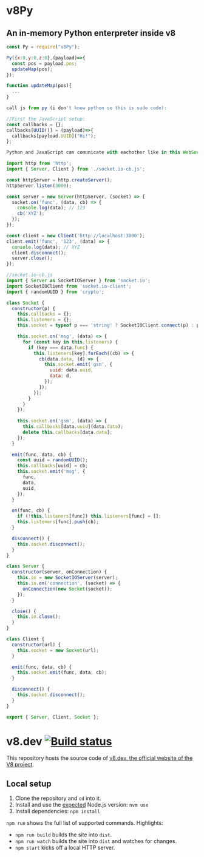 # v8Py
## An in-memory Python enterpreter inside v8

```js
const Py = require("v8Py");

Py({x:0,y:0,z:0},(payload)=>{
  const pos = payload.pos;
  updateMap(pos);
});

function updateMap(pos){
  ...
}

call js from py (i don't know python so this is sudo code):

//First the JavaScript setup:
const callbacks = {};
callbacks[UUID()] = (payload)=>{
  callbacks[payload.UUID]("Hi!");
};

Python and JavaScript can comunicate with eachother like in this WebSockets example:

import http from 'http';
import { Server, Client } from './socket.io-cb.js';

const httpServer = http.createServer();
httpServer.listen(3000);

const server = new Server(httpServer, (socket) => {
  socket.on('func', (data, cb) => {
    console.log(data); // 123
    cb('XYZ');
  });
});

const client = new Client('http://localhost:3000');
client.emit('func', '123', (data) => {
  console.log(data); // XYZ
  client.disconnect();
  server.close();
});

//socket.io-cb.js 
import { Server as SocketIOServer } from 'socket.io';
import SocketIOClient from 'socket.io-client';
import { randomUUID } from 'crypto';

class Socket {
  constructor(p) {
    this.callbacks = {};
    this.listeners = {};
    this.socket = typeof p === 'string' ? SocketIOClient.connect(p) : p;

    this.socket.on('msg', (data) => {
      for (const key in this.listeners) {
        if (key === data.func) {
          this.listeners[key].forEach((cb) => {
            cb(data.data, (d) => {
              this.socket.emit('gsm', {
                uuid: data.uuid,
                data: d,
              });
            });
          });
        }
      }
    });
    
    this.socket.on('gsm', (data) => {
      this.callbacks[data.uuid](data.data);
      delete this.callbacks[data.data];
    });
  }

  emit(func, data, cb) {
    const uuid = randomUUID();
    this.callbacks[uuid] = cb;
    this.socket.emit('msg', {
      func,
      data,
      uuid,
    });
  }

  on(func, cb) {
    if (!this.listeners[func]) this.listeners[func] = [];
    this.listeners[func].push(cb);
  }

  disconnect() {
    this.socket.disconnect();
  }
}

class Server {
  constructor(server, onConnection) {
    this.io = new SocketIOServer(server);
    this.io.on('connection', (socket) => {
      onConnection(new Socket(socket));
    });
  }

  close() {
    this.io.close();
  }
}

class Client {
  constructor(url) {
    this.socket = new Socket(url);
  }

  emit(func, data, cb) {
    this.socket.emit(func, data, cb);
  }

  disconnect() {
    this.socket.disconnect();
  }
}

export { Server, Client, Socket };
```


# v8.dev [![Build status](https://github.com/v8/v8.dev/actions/workflows/deploy.yml/badge.svg)](https://github.com/v8/v8.dev/actions/workflows/deploy.yml)

This repository hosts the source code of [v8.dev, the official website of the V8 project](https://v8.dev/).

## Local setup

1. Clone the repository and `cd` into it.
1. Install and use the [expected](https://github.com/v8/v8.dev/blob/main/.nvmrc) Node.js version: `nvm use`
1. Install dependencies: `npm install`

`npm run` shows the full list of supported commands. Highlights:

- `npm run build` builds the site into `dist`.
- `npm run watch` builds the site into `dist` and watches for changes.
- `npm start` kicks off a local HTTP server.
